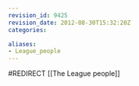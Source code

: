 ```yaml
---
revision_id: 9425
revision_date: 2012-08-30T15:32:20Z
categories:

aliases:
- League_people
---
```


#REDIRECT [[The League people]]